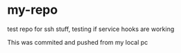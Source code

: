 my-repo
=======

test repo for ssh stuff, testing if service hooks are working

This was commited and pushed from my local pc
